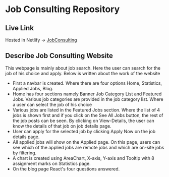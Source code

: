 # Job Consulting Repository

## Live Link
Hosted in Netlify -> [JobConsulting](https://jolly-cannoli-324ebd.netlify.app/) 

## Describe Job Consulting Website
This webpage is mainly about job search. Here the user can search for the job of his choice and apply. Below is written about the work of the website

* First a navbar is created. Where there are four options Home, Statistics, Applied Jobs, Blog.
* Home has four sections namely Banner Job Category List and Featured Jobs. Various job categories are provided in the job category list. Where a user can select the job of his choice
* Various jobs are listed in the Featured Jobs section.
Where the list of 4 jobs is shown first and if you click on the See All Jobs button, the rest of the job posts can be seen. By clicking on View-Details, the user can know the details of that job on job details page.
* User can apply for the selected job by clicking Apply Now on the job details page.
* All applied jobs will show on the Applied page. On this page, users can see which of the applied jobs are remote jobs and which are on-site jobs by filtering.
* A chart is created using AreaChart, X-axis, Y-axis and Tooltip with 8 assignment marks on Statistics page.
* On the blog page React's four questions answered.